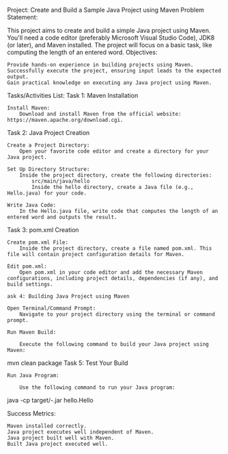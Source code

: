 Project: Create and Build a Sample Java Project using Maven
Problem Statement:

This project aims to create and build a simple Java project using Maven. You'll need a code editor (preferably Microsoft Visual Studio Code), JDK8 (or later), and Maven installed. The project will focus on a basic task, like computing the length of an entered word.
Objectives:

    Provide hands-on experience in building projects using Maven.
    Successfully execute the project, ensuring input leads to the expected output.
    Gain practical knowledge on executing any Java project using Maven.

Tasks/Activities List:
Task 1: Maven Installation

    Install Maven:
        Download and install Maven from the official website: https://maven.apache.org/download.cgi.

Task 2: Java Project Creation

    Create a Project Directory:
        Open your favorite code editor and create a directory for your Java project.

    Set Up Directory Structure:
        Inside the project directory, create the following directories:
            src/main/java/hello
            Inside the hello directory, create a Java file (e.g., Hello.java) for your code.

    Write Java Code:
        In the Hello.java file, write code that computes the length of an entered word and outputs the result.

Task 3: pom.xml Creation

    Create pom.xml File:
        Inside the project directory, create a file named pom.xml. This file will contain project configuration details for Maven.

    Edit pom.xml:
        Open pom.xml in your code editor and add the necessary Maven configurations, including project details, dependencies (if any), and build settings.

    ask 4: Building Java Project using Maven

    Open Terminal/Command Prompt:
        Navigate to your project directory using the terminal or command prompt.

    Run Maven Build:

        Execute the following command to build your Java project using Maven:
mvn clean package
Task 5: Test Your Build

    Run Java Program:

        Use the following command to run your Java program:
java -cp target/<artifactId>-<version>.jar hello.Hello

Success Metrics:

    Maven installed correctly.
    Java project executes well independent of Maven.
    Java project built well with Maven.
    Built Java project executed well.
